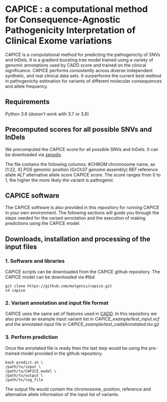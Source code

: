 # CAPICE : a computational method for Consequence-Agnostic Pathogenicity Interpretation of Clinical Exome variations

CAPICE is a computational method for predicting the pathogenicity of SNVs and InDels. 
It is a gradient boosting tree model trained using a variety of genomic annotations used by 
CADD score and trained on the clinical significance. CAPICE performs consistently across diverse independent synthetic, 
and real clinical data sets. It ourperforms the current best method in pathogenicity estimation
for variants of different molecular consequences and allele frequency.

## Requirements
Python 3.6 (doesn't work with 3.7 or 3.8)

## Precomputed scores for all possible SNVs and InDels
We precomputed the CAPICE score for all possible SNVs and InDels. It can be downloaded via [zenodo](https://doi.org/10.5281/zenodo.3516248).

The file contains the following columns:
*#CHROM* chromosome name, as [1:22, X]
*POS* genomic position (GrCh37 genome assembly)
*REF* reference allele
*ALT* alternative allele
*score* CAPICE score. The score ranges from 0 to 1, the higher the more likely the variant is pathogenic


## CAPICE software
The CAPICE software is also provided in this repository for running CAPICE in your own environment. 
The following sections will guide you through the steps needed for the variant annotation and the execution of
making predictions using the CAPICE model.


## Downloads, installation and processing of the input files
### 1. Software and libraries
CAPICE scripts can be downloaded from the CAPICE github repository. The CAPICE model
can be downloaded via #tbd
```angular2
git clone https://github.com/molgenis/capice.git
cd capice
```

### 2. Variant annotation and input file format
CAPICE uses the same set of features used in [CADD](https://cadd.gs.washington.edu/). In this
repository we also provide an example input variant list in *CAPICE_example/test_input.vcf* and 
the annotated input file in *CAPICE_example/test_caddAnnotated.tsv.gz* 

### 3. Perform prediction
Once the annotated file is ready then the last step would be using the pre-trained model provided
in the github repository.
```angular2
bash predict.sh \
/path/to/input \
/path/to/CAPICE_model \
/path/to/output \
/path/to/log_file
```
The output file would contain the chromosome, position, reference and alternative allele
information of the input list of variants.
